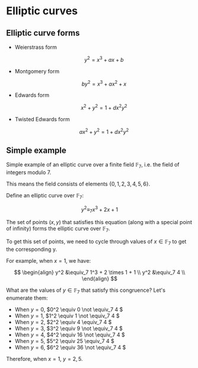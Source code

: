 # Elliptic curves

## Elliptic curve forms

* Weierstrass form

    $$
    y^2 = x^3 + ax + b
    $$

* Montgomery form

    $$
    by^2 = x^3 + ax^2 + x
    $$

* Edwards form

    $$
    x^2 + y^2 = 1 + dx^2y^2
    $$

* Twisted Edwards form

    $$
    ax^2 + y^2 = 1 + dx^2y^2
    $$

## Simple example

Simple example of an elliptic curve over a finite field $\mathbb{F}_7$, i.e. the field of integers modulo 7.

This means the field consists of elements $\{0, 1, 2, 3, 4, 5, 6\}$.

Define an elliptic curve over $\mathbb{F}_7$:

$$ y^2 \equiv_7 x^3 + 2x + 1 $$

The set of points $(x,y)$ that satisfies this equation (along with a special point of infinity) forms the elliptic curve over $\mathbb{F}_7$.

To get this set of points, we need to cycle through values of $x \in \mathbb{F}_7$ to get the corresponding y.

For example, when $x = 1$, we have:

$$
\begin{align}
y^2 &\equiv_7 1^3 + 2 \times 1 + 1  \\
y^2 &\equiv_7 4 \\
\end{align}
$$

What are the values of $y \in \mathbb{F}_7$ that satisfy this congruence? Let's enumerate them:

* When $y = 0$, $0^2 \equiv 0 \not \equiv_7 4 $
* When $y = 1$, $1^2 \equiv 1 \not \equiv_7 4 $
* When $y = 2$, $2^2 \equiv 4 \equiv_7 4 $
* When $y = 3$, $3^2 \equiv 9 \not \equiv_7 4 $
* When $y = 4$, $4^2 \equiv 16 \not \equiv_7 4 $
* When $y = 5$, $5^2 \equiv 25 \equiv_7 4 $
* When $y = 6$, $6^2 \equiv 36 \not \equiv_7 4 $

Therefore, when $x=1$, $y = 2,5$.
